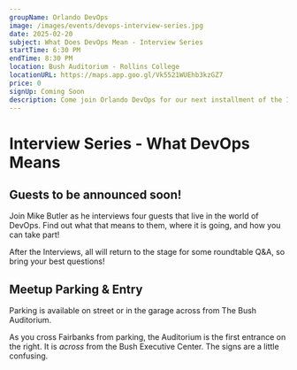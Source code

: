 ```yaml
---
groupName: Orlando DevOps
image: /images/events/devops-interview-series.jpg
date: 2025-02-20
subject: What Does DevOps Mean - Interview Series
startTime: 6:30 PM
endTime: 8:30 PM
location: Bush Auditorium - Rollins College
locationURL: https://maps.app.goo.gl/Vk5521WUEhb3kzGZ7
price: 0
signUp: Coming Soon
description: Come join Orlando DevOps for our next installment of the Interview Series where we will sit down and discuss what DevOps Means to our guests.
---
```


# Interview Series - What DevOps Means

## Guests to be announced soon!

Join Mike Butler as he interviews four guests that live in the world of DevOps. Find out what that means to them, where it is going, and how you can take part!

After the Interviews, all will return to the stage for some roundtable Q&A, so bring your best questions!

## Meetup Parking & Entry

Parking is available on street or in the garage across from The Bush Auditorium.

As you cross Fairbanks from parking, the Auditorium is the first entrance on the right. It is _across_ from the Bush Executive Center. The signs are a little confusing.
